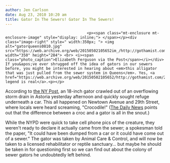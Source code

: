 ```yaml
---
author: Jen Carlson
date: Aug 23, 2010 10:20 am
title: Gator In The Sewers! Gator In The Sewers!
---
```


	
										<p><span class="mt-enclosure mt-enclosure-image" style="display: inline;"> </span></p><div class="image-right" style=" width:350px; "> <img alt="gatorqueens0810.jpg" src="https://web.archive.org/web/20150502105652im_/http://gothamist.com/attachments/arts_jen/gatorqueens0810.jpg" width="350" height="284"> <br> <i><span class="photo_caption">Elizabeth Ferguson via the Post</span></i></div> If you&apos;ve ever shrugged off the idea of gators in our sewers before, you might be interested in hearing about <em>this alligator that was just pulled from the sewer system in Queens</em>. Yes, <a href="https://web.archive.org/web/20150502105652/http://gothamist.com/2009/11/23/urban_legend_uncovered_sewer_alliga.php">the legend is real</a>.<p></p>

<p>According to <a href="https://web.archive.org/web/20150502105652/http://www.nypost.com/p/news/local/queens/gator_crawls_out_of_queens_drain_weQXk9fnuE3vAbkAvxddJL?CMP=OTC-rss&amp;FEEDNAME=">the NY Post</a>, an 18-inch gator crawled out of an overflowing storm drain in Astoria yesterday afternoon and quickly sought refuge underneath a car. This all happened on Newtown Avenue and 29th Street, where locals were heard screaming, &quot;Crocodile!&quot; (<a href="https://web.archive.org/web/20150502105652/http://www.nydailynews.com/ny_local/2010/08/23/2010-08-23_reptile_dysfunction_as_croc_shocks_qns.html">The Daily News</a> points out that the difference between a croc and a gator is all in the snout.)</p>

<p>While the NYPD were quick to take cell phone pics of the creature, they weren&apos;t ready to declare it actually came from the sewer; a spokesman told the paper, &quot;It could have been dumped from a car or it could have come out of a sewer.&quot; The gator was taken by Animal Care &amp; Control, and will now be taken to a licensed rehabilitator or reptile sanctuary... but maybe he should be taken in for questioning first so we can find out about the colony of sewer gators he undoubtedly left behind.</p>					
										
									
				